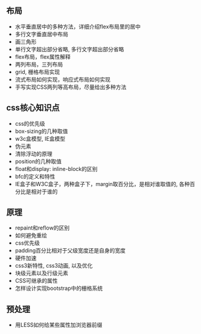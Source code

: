 ## 布局

* 水平垂直居中的多种方法，详细介绍flex布局里的居中
* 多行文字垂直居中布局
* 画三角形
* 单行文字超出部分省略, 多行文字超出部分省略
* flex布局，flex属性解释
* 两列布局，三列布局
* grid, 栅格布局实现
* 流式布局如何实现，响应式布局如何实现
* 手写实现CSS两列等高布局，尽量给出多种方法

## css核心知识点

* css的优先级
* box-sizing的几种取值
* w3c盒模型, IE盒模型
* 伪元素
* 清除浮动的原理
* position的几种取值
* float和display: inline-block的区别
* bfc的定义和特性
* IE盒子和W3C盒子，两种盒子下，margin取百分比，是相对谁取值的, 各种百分比是相对于谁的

## 原理

* repaint和reflow的区别
* 如何避免重绘
* css优先级
* padding百分比相对于父级宽度还是自身的宽度
* 硬件加速
* css3新特性, css3动画, 以及优化
* 块级元素以及行级元素
* CSS可继承的属性
* 怎样设计实现bootstrap中的栅格系统

## 预处理

* 用LESS如何给某些属性加浏览器前缀
